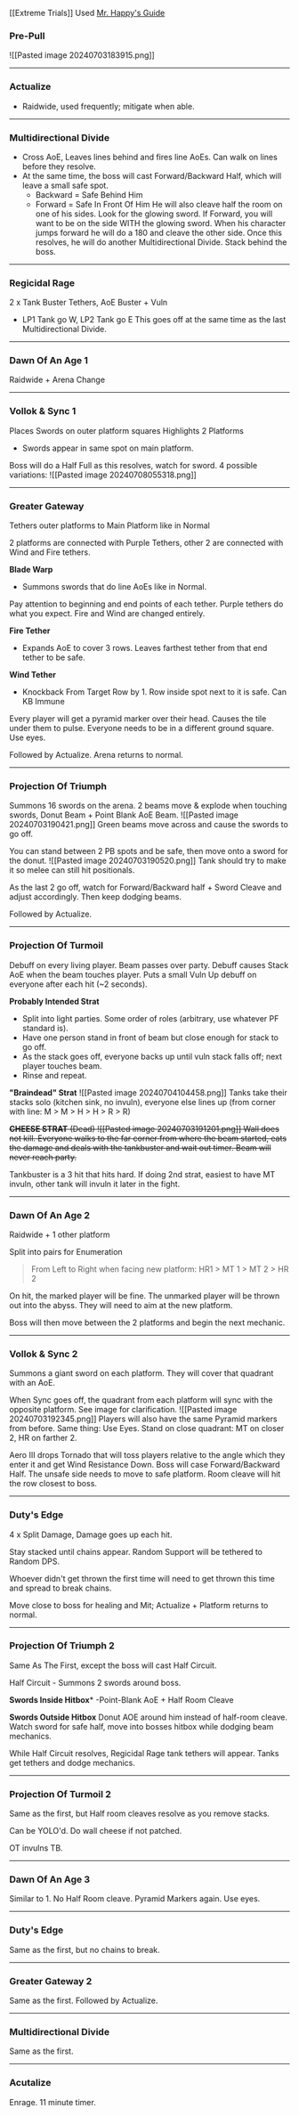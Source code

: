 [[Extreme Trials]]
Used [Mr. Happy's Guide](https://www.youtube.com/watch?v=3V46tYJ1UnE)
### Pre-Pull
![[Pasted image 20240703183915.png]]
___
### Actualize
- Raidwide, used frequently; mitigate when able.
___
### Multidirectional Divide
- Cross AoE, Leaves lines behind and fires line AoEs. Can walk on lines before they resolve.
- At the same time, the boss will cast Forward/Backward Half, which will leave a small safe spot.
	- Backward = Safe Behind Him
	- Forward = Safe In Front Of Him
	 He will also cleave half the room on one of his sides. Look for the glowing sword.
		 If Forward, you will want to be on the side WITH the glowing sword. When his character jumps forward he will do a 180 and cleave the other side.
Once this resolves, he will do another Multidirectional Divide. Stack behind the boss.
___
### Regicidal Rage
2 x Tank Buster Tethers, AoE Buster + Vuln
- LP1 Tank go W, LP2 Tank go E
This goes off at the same time as the last Multidirectional Divide.
___
### Dawn Of An Age 1
Raidwide + Arena Change
___
### Vollok & Sync 1
Places Swords on outer platform squares
Highlights 2 Platforms
- Swords appear in same spot on main platform.

Boss will do a Half Full as this resolves, watch for sword. 4 possible variations:
![[Pasted image 20240708055318.png]]
___
### Greater Gateway
Tethers outer platforms to Main Platform like in Normal

2 platforms are connected with Purple Tethers, other 2 are connected with Wind and Fire tethers.

**Blade Warp**
- Summons swords that do line AoEs like in Normal.

Pay attention to beginning and end points of each tether. Purple tethers do what you expect. Fire and Wind are changed entirely.

**Fire Tether**
- Expands AoE to cover 3 rows. Leaves farthest tether from that end tether to be safe.

**Wind Tether**
- Knockback From Target Row by 1. Row inside spot next to it is safe. Can KB Immune

Every player will get a pyramid marker over their head. Causes the tile under them to pulse. Everyone needs to be in a different ground square. Use eyes.

Followed by Actualize. Arena returns to normal.
___
### Projection Of Triumph
Summons 16 swords on the arena.
2 beams move & explode when touching swords, Donut Beam + Point Blank AoE Beam.
![[Pasted image 20240703190421.png]]
Green beams move across and cause the swords to go off.

You can stand between 2 PB spots and be safe, then move onto a sword for the donut.
![[Pasted image 20240703190520.png]]
Tank should try to make it so melee can still hit positionals.

As the last 2 go off, watch for Forward/Backward half + Sword Cleave and adjust accordingly. Then keep dodging beams.

Followed by Actualize.
___
### Projection Of Turmoil
Debuff on every living player. Beam passes over party. Debuff causes Stack AoE when the beam touches player. Puts a small Vuln Up debuff on everyone after each hit (~2 seconds).

**Probably Intended Strat**
- Split into light parties. Some order of roles (arbitrary, use whatever PF standard is).
- Have one person stand in front of beam but close enough for stack to go off.
- As the stack goes off, everyone backs up until vuln stack falls off; next player touches beam.
- Rinse and repeat.

**"Braindead" Strat**
![[Pasted image 20240704104458.png]]
Tanks take their stacks solo (kitchen sink, no invuln), everyone else lines up (from corner with line: M > M > H > H > R > R)

~~**CHEESE STRAT** (Dead)
![[Pasted image 20240703191201.png]]
Wall does not kill. Everyone walks to the far corner from where the beam started, eats the damage and deals with the tankbuster and wait out timer. Beam will never reach party.~~

Tankbuster is a 3 hit that hits hard. If doing 2nd strat, easiest to have MT invuln, other tank will invuln it later in the fight.
___
### Dawn Of An Age 2
Raidwide + 1 other platform

Split into pairs for Enumeration
> From Left to Right when facing new platform:
> HR1 > MT 1 > MT 2 > HR 2

On hit, the marked player will be fine. The unmarked player will be thrown out into the abyss. They will need to aim at the new platform.

Boss will then move between the 2 platforms and begin the next mechanic.
___
### Vollok & Sync 2
Summons a giant sword on each platform. They will cover that quadrant with an AoE.

When Sync goes off, the quadrant from each platform will sync with the opposite platform. See image for clarification.
![[Pasted image 20240703192345.png]]
Players will also have the same Pyramid markers from before. Same thing: Use Eyes. Stand on close quadrant: MT on closer 2, HR on farther 2.

Aero III drops Tornado that will toss players relative to the angle which they enter it and get Wind Resistance Down. Boss will case Forward/Backward Half. The unsafe side needs to move to safe platform. Room cleave will hit the row closest to boss.
___
### Duty's Edge
4 x Split Damage, Damage goes up each hit.

Stay stacked until chains appear. Random Support will be tethered to Random DPS.

Whoever didn't get thrown the first time will need to get thrown this time and spread to break chains.

Move close to boss for healing and Mit; Actualize + Platform returns to normal.
___
### Projection Of Triumph 2
Same As The First, except the boss will cast Half Circuit.

Half Circuit - Summons 2 swords around boss.

**Swords Inside Hitbox***
-Point-Blank AoE + Half Room Cleave

**Swords Outside Hitbox**
Donut AOE around him instead of half-room cleave. Watch sword for safe half, move into bosses hitbox while dodging beam mechanics.

While Half Circuit resolves, Regicidal Rage tank tethers will appear. Tanks get tethers and dodge mechanics.
___
### Projection Of Turmoil 2
Same as the first, but Half room cleaves resolve as you remove stacks.

Can be YOLO'd. Do wall cheese if not patched.

OT invulns TB.
___
### Dawn Of An Age 3
Similar to 1. No Half Room cleave. Pyramid Markers again. Use eyes.
___
### Duty's Edge
Same as the first, but no chains to break.
___
### Greater Gateway 2
Same as the first. Followed by Actualize.
___
### Multidirectional Divide
Same as the first.
___
### Acutalize
Enrage. 11 minute timer.